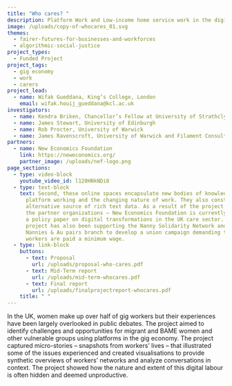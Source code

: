 ```yaml
---
title: "Who cares? "
description: Platform Work and Low-income home service work in the digital economy
image: /uploads/copy-of-whocares_01.svg
themes:
  - fairer-futures-for-businesses-and-workforces
  - algorithmic-social-justice
project_types:
  - Funded Project
project_tags:
  - gig economy
  - work
  - carers
project_lead:
  - name: Wifak Gueddana, King’s College, London
    email: wifak.houij_gueddana@kcl.ac.uk
investigators:
  - name: Kendra Briken, Chancellor’s Fellow at University of Strathclyde
  - name: James Stewart, University of Edinburgh
  - name: Rob Procter, University of Warwick
  - name: James Ravenscroft, University of Warwick and Filament Consultancy
partners:
  - name: New Economics Foundation
    link: https://neweconomics.org/
    partner_image: /uploads/nef-logo.png
page_sections:
  - type: video-block
    youtube_video_id: l120HNkNDi8
  - type: text-block
    text: Second, these online spaces encapsulate new bodies of knowledge on
      platform working and the changing nature of work. They also constitute an
      alternative source of rich text data. As a result of the project one of
      the partner organizations – New Economics Foundation is currently writing
      a policy paper on digital transformations in the UK care sector. The
      project has also been supporting the Nanny Solidarity Network and the IWGB
      Nannies & Au pairs branch to develop a union campaign demanding that
      workers are paid a minimum wage.
  - type: link-block
    buttons:
      - text: Proposal
        url: /uploads/proposal-who-cares.pdf
      - text: Mid-Term report
        url: /uploads/mid-term-whocares.pdf
      - text: Final report
        url: /uploads/finalprojectreport-whocares.pdf
    title: " "
---
```

In the UK, women make up over half of gig workers but their experiences have been largely overlooked in public debates. The project aimed to identify challenges and opportunities for migrant and BAME women and other vulnerable groups using platforms in the gig economy. The project captured micro-stories – snapshots from workers’ lives – that illustrated some of the issues experienced and created visualisations to provide synthetic overviews of workers’ networks and analyze conversations in context. The project showed how the nature and extent of this digital labour is often hidden and deemed unproductive.